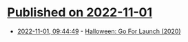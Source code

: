 # [Published on 2022-11-01](index.md)

* [2022-11-01, 09:44:49](https://news.ycombinator.com/item?id=33418949) - [Halloween: Go For Launch (2020)](https://www.therpf.com/forums/threads/halloween-go-for-launch.334717/)
